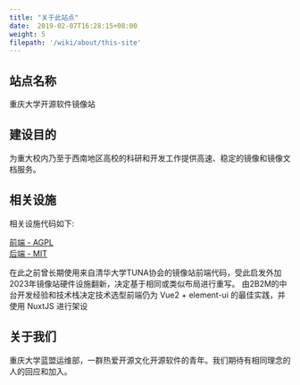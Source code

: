 ```yaml
---
title: "关于此站点"
date:  2019-02-07T16:28:15+08:00
weight: 5
filepath: '/wiki/about/this-site'
---
```


## 站点名称

重庆大学开源软件镜像站

## 建设目的

为重大校内乃至于西南地区高校的科研和开发工作提供高速、稳定的镜像和镜像文档服务。

## 相关设施

相关设施代码如下:

[前端 - AGPL ](https://github.com/cqumirror/mirror-frontend)</br>
[后端 - MIT ](https://github.com/tuna/tunasync)

在此之前曾长期使用来自清华大学TUNA协会的镜像站前端代码，受此启发外加2023年镜像站硬件设施翻新，决定基于相同或类似布局进行重写。
由2B2M的中台开发经验和技术栈决定技术选型前端仍为 Vue2 + element-ui 的最佳实践，并使用 NuxtJS 进行架设

## 关于我们

重庆大学蓝盟运维部，一群热爱开源文化开源软件的青年。我们期待有相同理念的人的回应和加入。
